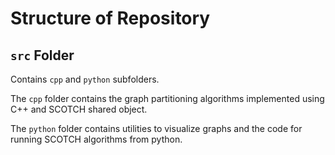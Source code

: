 # Structure of Repository

## ```src``` Folder

Contains ```cpp``` and ```python``` subfolders.

The ```cpp``` folder contains the graph partitioning algorithms implemented using C++ and SCOTCH shared object.

The ```python``` folder contains utilities to visualize graphs and the code for running SCOTCH algorithms from python.
